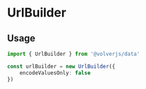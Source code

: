 # UrlBuilder

## Usage

```typescript
import { UrlBuilder } from '@volverjs/data'

const urlBuilder = new UrlBuilder({
    encodeValuesOnly: false
})
```
